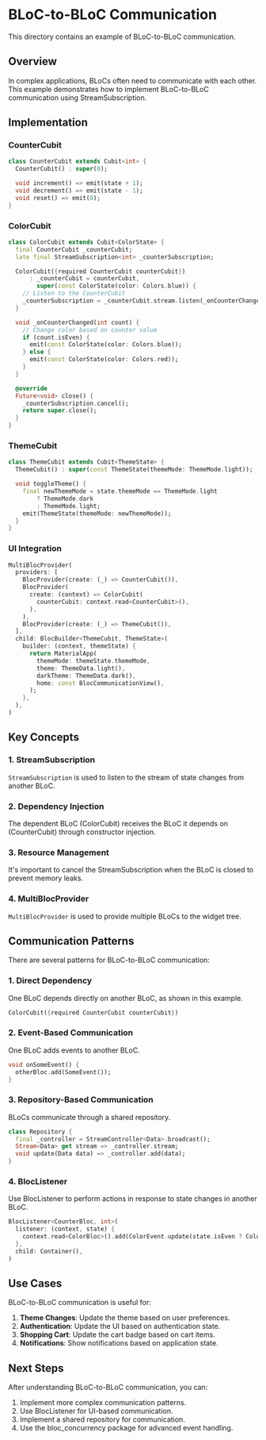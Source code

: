 # BLoC-to-BLoC Communication

This directory contains an example of BLoC-to-BLoC communication.

## Overview

In complex applications, BLoCs often need to communicate with each other. This example demonstrates how to implement BLoC-to-BLoC communication using StreamSubscription.

## Implementation

### CounterCubit

```dart
class CounterCubit extends Cubit<int> {
  CounterCubit() : super(0);

  void increment() => emit(state + 1);
  void decrement() => emit(state - 1);
  void reset() => emit(0);
}
```

### ColorCubit

```dart
class ColorCubit extends Cubit<ColorState> {
  final CounterCubit _counterCubit;
  late final StreamSubscription<int> _counterSubscription;

  ColorCubit({required CounterCubit counterCubit})
      : _counterCubit = counterCubit,
        super(const ColorState(color: Colors.blue)) {
    // Listen to the CounterCubit
    _counterSubscription = _counterCubit.stream.listen(_onCounterChanged);
  }

  void _onCounterChanged(int count) {
    // Change color based on counter value
    if (count.isEven) {
      emit(const ColorState(color: Colors.blue));
    } else {
      emit(const ColorState(color: Colors.red));
    }
  }

  @override
  Future<void> close() {
    _counterSubscription.cancel();
    return super.close();
  }
}
```

### ThemeCubit

```dart
class ThemeCubit extends Cubit<ThemeState> {
  ThemeCubit() : super(const ThemeState(themeMode: ThemeMode.light));

  void toggleTheme() {
    final newThemeMode = state.themeMode == ThemeMode.light
        ? ThemeMode.dark
        : ThemeMode.light;
    emit(ThemeState(themeMode: newThemeMode));
  }
}
```

### UI Integration

```dart
MultiBlocProvider(
  providers: [
    BlocProvider(create: (_) => CounterCubit()),
    BlocProvider(
      create: (context) => ColorCubit(
        counterCubit: context.read<CounterCubit>(),
      ),
    ),
    BlocProvider(create: (_) => ThemeCubit()),
  ],
  child: BlocBuilder<ThemeCubit, ThemeState>(
    builder: (context, themeState) {
      return MaterialApp(
        themeMode: themeState.themeMode,
        theme: ThemeData.light(),
        darkTheme: ThemeData.dark(),
        home: const BlocCommunicationView(),
      );
    },
  ),
)
```

## Key Concepts

### 1. StreamSubscription

`StreamSubscription` is used to listen to the stream of state changes from another BLoC.

### 2. Dependency Injection

The dependent BLoC (ColorCubit) receives the BLoC it depends on (CounterCubit) through constructor injection.

### 3. Resource Management

It's important to cancel the StreamSubscription when the BLoC is closed to prevent memory leaks.

### 4. MultiBlocProvider

`MultiBlocProvider` is used to provide multiple BLoCs to the widget tree.

## Communication Patterns

There are several patterns for BLoC-to-BLoC communication:

### 1. Direct Dependency

One BLoC depends directly on another BLoC, as shown in this example.

```dart
ColorCubit({required CounterCubit counterCubit})
```

### 2. Event-Based Communication

One BLoC adds events to another BLoC.

```dart
void onSomeEvent() {
  otherBloc.add(SomeEvent());
}
```

### 3. Repository-Based Communication

BLoCs communicate through a shared repository.

```dart
class Repository {
  final _controller = StreamController<Data>.broadcast();
  Stream<Data> get stream => _controller.stream;
  void update(Data data) => _controller.add(data);
}
```

### 4. BlocListener

Use BlocListener to perform actions in response to state changes in another BLoC.

```dart
BlocListener<CounterBloc, int>(
  listener: (context, state) {
    context.read<ColorBloc>().add(ColorEvent.update(state.isEven ? Colors.blue : Colors.red));
  },
  child: Container(),
)
```

## Use Cases

BLoC-to-BLoC communication is useful for:

1. **Theme Changes**: Update the theme based on user preferences.
2. **Authentication**: Update the UI based on authentication state.
3. **Shopping Cart**: Update the cart badge based on cart items.
4. **Notifications**: Show notifications based on application state.

## Next Steps

After understanding BLoC-to-BLoC communication, you can:

1. Implement more complex communication patterns.
2. Use BlocListener for UI-based communication.
3. Implement a shared repository for communication.
4. Use the bloc_concurrency package for advanced event handling.
